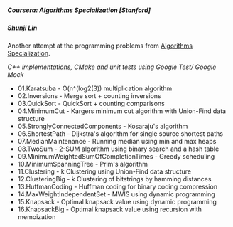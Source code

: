 ##### Coursera: Algorithms Specialization [Stanford]

##### Shunji Lin  

Another attempt at the programming problems from [Algorithms Specialization](https://www.coursera.org/specializations/algorithms).  

*C++ implementations, CMake and unit tests using Google Test/ Google Mock*

* 01.Karatsuba - O(n^(log2(3)) multiplication algorithm
* 02.Inversions - Merge sort + counting inversions
* 03.QuickSort - QuickSort + counting comparisons
* 04.MinimumCut - Kargers minimum cut algorithm with Union-Find data structure
* 05.StronglyConnectedComponents - Kosaraju's algorithm
* 06.ShortestPath - Dijkstra's algorithm for single source shortest paths
* 07.MedianMaintenance - Running median using min and max heaps
* 08.TwoSum - 2-SUM algorithm using binary search and a hash table
* 09.MinimumWeightedSumOfCompletionTimes - Greedy scheduling
* 10.MinimumSpanningTree - Prim's algorithm
* 11.Clustering - k Clustering using Union-Find data structure
* 12.ClusteringBig - k Clustering of bitstrings by hamming distances
* 13.HuffmanCoding - Huffman coding for binary coding compression
* 14.MaxWeightIndependentSet - MWIS using dynamic programming
* 15.Knapsack - Optimal knapsack value using dynamic programming
* 16.KnapsackBig - Optimal knapsack value using recursion with memoization